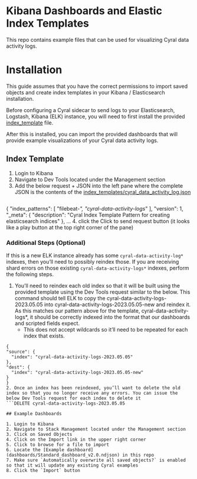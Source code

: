 # Kibana Dashboards and Elastic Index Templates

This repo contains example files that can be used for visualizing Cyral data activity logs.

# Installation

This guide assumes that you have the correct permissions to import saved objects and create index templates in your Kibana / Elasticsearch installation.

Before configuring a Cyral sidecar to send logs to your Elasticsearch, Logstash, Kibana (ELK) instance, you will need to first install the provided [index_template](index_templates/cyral_data_activity_log.json) file.

After this is installed, you can import the provided dashboards that will provide example visualizations of your Cyral data activity logs.

## Index Template

1. Login to Kibana
2. Navigate to Dev Tools located under the Management section
3. Add the below request + JSON into the left pane where the complete JSON is the contents of the [index_templates/cyral_data_activity_log.json](index_templates/cyral_data_activity_log.json)
   ```PUT _index_template/cyral_index_template
{
  "index_patterns": [
    "filebeat-*",
    "cyral-data-activity-logs*"
  ],
  "version": 1,
  "_meta": {
    "description": "Cyral Index Template Pattern for creating elasticsearch indices"
  },
  ...
4. click the Click to send request button (it looks like a play button at the top right corner of the pane)

### Additional Steps (Optional)

If this is a new ELK instance already has some `cyral-data-activity-log*` indexes, then you’ll need to possibly reindex those. If you are receiving shard errors on those existing `cyral-data-activity-logs*` indexes, perform the following steps.

1. You’ll need to reindex each old index so that it will be built using the provided template using the Dev Tools request similar to the below. This command should tell ELK to copy the cyral-data-activity-logs-2023.05.05 into cyral-data-activity-logs-2023.05.05-new and reindex it. As this matches our pattern above for the template, cyral-data-activity-logs*, it should be correctly indexed into the format that our dashboards and scripted fields expect.
   - This does not accept wildcards so it’ll need to be repeated for each index that exists.
  ```POST _reindex
{
  "source": {
    "index": "cyral-data-activity-logs-2023.05.05"
  },
  "dest": {
    "index": "cyral-data-activity-logs-2023.05.05-new"
  }
}
2. Once an index has been reindexed, you’ll want to delete the old index so that you no longer receive any errors. You can issue the below Dev Tools request for each index to delete it
  ```DELETE cyral-data-activity-logs-2023.05.05

## Example Dashboards

1. Login to Kibana
2. Navigate to Stack Management located under the Management section
3. Click on Saved Objects
4. Click on the Import link in the upper right corner
5. Click to browse for a file to import
6. Locate the [Example dashboard](dashboards/Standard_dashboard_v2.0.ndjson) in this repo
7. Make sure `Automatically overwrite all saved objects?` is enabled so that it will update any existing Cyral examples
8. Click the `Import` button